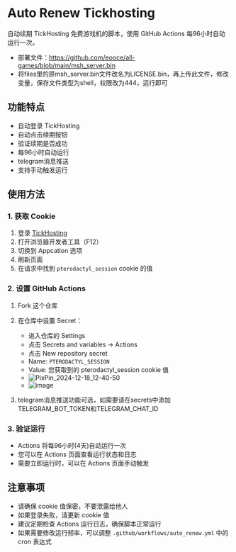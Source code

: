# Auto Renew Tickhosting

自动续期 TickHosting 免费游戏机的脚本，使用 GitHub Actions 每96小时自动运行一次。
- 部署文件：https://github.com/eooce/all-games/blob/main/msh_server.bin
- 将files里的原msh_server.bin文件改名为LICENSE.bin，再上传此文件，修改变量，保存文件类型为shell，权限改为444，运行即可

## 功能特点

- 自动登录 TickHosting
- 自动点击续期按钮
- 验证续期是否成功
- 每96小时自动运行
- telegram消息推送
- 支持手动触发运行

## 使用方法

### 1. 获取 Cookie

1. 登录 [TickHosting](https://tickhosting.com/auth/login)
2. 打开浏览器开发者工具（F12）
3. 切换到 Appcation 选项
4. 刷新页面
5. 在请求中找到 `pterodactyl_session` cookie 的值

### 2. 设置 GitHub Actions

1. Fork 这个仓库
2. 在仓库中设置 Secret：
   - 进入仓库的 Settings
   - 点击 Secrets and variables -> Actions
   - 点击 New repository secret
   - Name: `PTERODACTYL_SESSION`
   - Value: 您获取到的 pterodactyl_session cookie 值
   - ![PixPin_2024-12-18_12-40-50](https://github.com/user-attachments/assets/3ce6fa9e-611e-4810-a0ca-f35ddbe91400)
   - ![image](https://github.com/user-attachments/assets/97aa8e73-ba70-42ee-8882-ce3d3161894f)

3. telegram消息推送功能可选，如需要请在secrets中添加TELEGRAM_BOT_TOKEN和TELEGRAM_CHAT_ID

### 3. 验证运行

- Actions 将每96小时(4天)自动运行一次
- 您可以在 Actions 页面查看运行状态和日志
- 需要立即运行时，可以在 Actions 页面手动触发

## 注意事项

- 请确保 cookie 值保密，不要泄露给他人
- 如果登录失败，请更新 cookie 值
- 建议定期检查 Actions 运行日志，确保脚本正常运行
- 如果需要修改运行频率，可以调整 `.github/workflows/auto_renew.yml` 中的 cron 表达式
